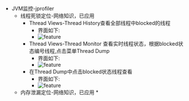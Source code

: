 * JVM监控-jprofiler
  * 线程死锁定位-网络知识，已应用
    * Thread Views-Thread History查看全部线程中blocked的线程
        * 界面如下:
        * ![feature](https://github.com/linlin547/Performance_Analysis/blob/master/image/线程死锁图.png)
    * Thread Views-Thread Monitor 查看实时线程状态，根据blocked状态编号线程,点击菜单Thread Dump
        * 界面如下:
        * ![feature](https://github.com/linlin547/Performance_Analysis/blob/master/image/实时线程状态图.png)
    * 在Thread Dump中点击blocked状态线程查看
        * 界面如下:
        * ![feature](https://github.com/linlin547/Performance_Analysis/blob/master/image/线程对象情况.png)
  * 内存泄漏定位-网络知识，已应用
    * 
